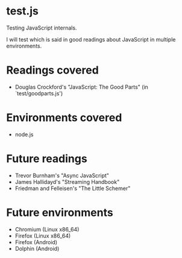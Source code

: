 # test.js

Testing JavaScript internals.

I will test which is said in good readings about JavaScript in multiple
environments.

# Readings covered

*   Douglas Crockford's "JavaScript: The Good Parts" (in `test/goodparts.js')

# Environments covered

*   node.js

# Future readings

*   Trevor Burnham's "Async JavaScript"
*   James Hallidayd's "Streaming Handbook"
*   Friedman and Felleisen's "The Little Schemer"

# Future environments

*   Chromium (Linux x86_64)
*   Firefox (Linux x86_64)
*   Firefox (Android)
*   Dolphin (Android)
